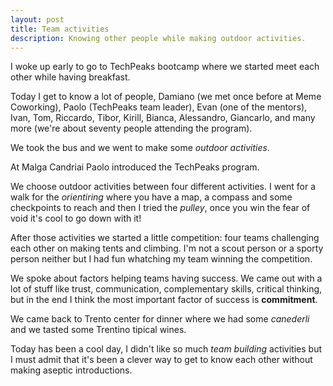 ```yaml
---
layout: post
title: Team activities
description: Knowing other people while making outdoor activities.
---
```


I woke up early to go to TechPeaks bootcamp where we started meet each other while having breakfast.

Today I get to know a lot of people, Damiano (we met once before at Meme Coworking), Paolo (TechPeaks team leader), Evan (one of the mentors), Ivan, Tom, Riccardo, Tibor, Kirill, Bianca, Alessandro, Giancarlo, and many more (we're about seventy people attending the program).

We took the bus and we went to make some *outdoor activities*.

At Malga Candriai Paolo introduced the TechPeaks program.

We choose outdoor activities between four different activities. I went for a walk for the *orientiring* where you have a map, a compass and some checkpoints to reach and then I tried the *pulley*, once you win the fear of void it's cool to go down with it!

After those activities we started a little competition: four teams challenging each other on making tents and climbing. I'm not a scout person or a sporty person neither but I had fun whatching my team winning the competition.

We spoke about factors helping teams having success. We came out with a lot of stuff like trust, communication, complementary skills, critical thinking, but in the end I think the most important factor of success is **commitment**.

We came back to Trento center for dinner where we had some *canederli* and we tasted some Trentino tipical wines.

Today has been a cool day, I didn't like so much *team building* activities but I must admit that it's been a clever way to get to know each other without making aseptic introductions.